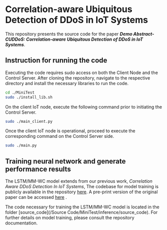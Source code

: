 # Correlation-aware Ubiquitous Detection of DDoS in IoT Systems

This repository presents the source code for the paper __*Demo Abstract- CUDDoS: Correlation-aware Ubiquitous Detection of DDoS in IoT Systems*__.

## Instruction for running the code

Executing the code requires sudo access on both the Client Node and the Control Server. After cloning the repository, navigate to the respective directory and install the necessary libraries to run the code.

~~~bash
cd ./MiniTest
sudo ./install_lib.sh
~~~

On the client IoT node, execute the following command prior to initiating the Control Server.

~~~bash
sudo ./main_client.py
~~~

Once the client IoT node is operational, proceed to execute the corresponding command on the Control Server side.

~~~bash
sudo ./main.py
~~~

## Training neural network and generate performance results

The LSTM/MM-WC model extends from our previous work, *Correlation Aware DDoS Detection In IoT Systems*, The codebase for model training is publicly available in the repository [here](https://github.com/ANRGUSC/correlation_aware_ddos_iot). A pre-print version of the original paper can be accessed [here](https://arxiv.org/abs/2302.07982) .

The code necessary for training the LSTM/MM-WC model is located in the folder [source_code](/Source Code/MiniTest/inference/source_code). For further details on model training, please consult the repository documentation.